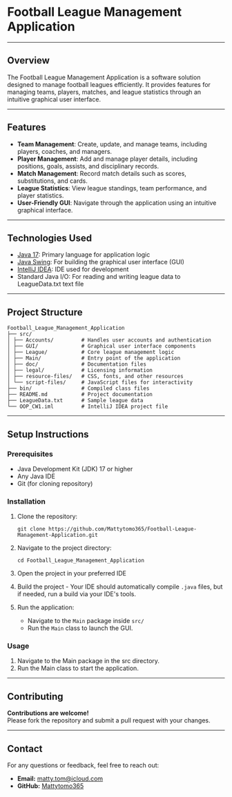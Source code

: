 # Football League Management Application

---

## Overview

The Football League Management Application is a software solution designed to manage football leagues efficiently. It provides features for managing teams, players, matches, and league statistics through an intuitive graphical user interface.

---

## Features

- **Team Management**: Create, update, and manage teams, including players, coaches, and managers.
- **Player Management**: Add and manage player details, including positions, goals, assists, and disciplinary records.
- **Match Management**: Record match details such as scores, substitutions, and cards.
- **League Statistics**: View league standings, team performance, and player statistics.
- **User-Friendly GUI**: Navigate through the application using an intuitive graphical interface.

---

## Technologies Used
- [Java 17](https://www.java.com/en/): Primary language for application logic
- [Java Swing](https://docs.oracle.com/javase/7/docs/api/javax/swing/package-summary.html): For building the graphical user interface (GUI)
- [IntelliJ IDEA](https://www.jetbrains.com/idea/): IDE used for development
- Standard Java I/O: For reading and writing league data to LeagueData.txt text file


---

## Project Structure
```
Football_League_Management_Application
├── src/
│ ├── Accounts/         # Handles user accounts and authentication
│ ├── GUI/              # Graphical user interface components
│ ├── League/           # Core league management logic
│ ├── Main/             # Entry point of the application
│ ├── doc/              # Documentation files
│ ├── legal/            # Licensing information
│ ├── resource-files/   # CSS, fonts, and other resources
│ └── script-files/     # JavaScript files for interactivity
├── bin/                # Compiled class files
├── README.md           # Project documentation
├── LeagueData.txt      # Sample league data
└── OOP_CW1.iml         # IntelliJ IDEA project file
```
---

## Setup Instructions

### Prerequisites

- Java Development Kit (JDK) 17 or higher
- Any Java IDE
- Git (for cloning repository)

### Installation

1. Clone the repository:

    ```
    git clone https://github.com/Mattytomo365/Football-League-Management-Application.git
    ```

2. Navigate to the project directory:

    ```
    cd Football_League_Management_Application
    ```

3. Open the project in your preferred IDE
4. Build the project - Your IDE should automatically compile `.java` files, but if needed, run a build via your IDE's tools.
5. Run the application:
    - Navigate to the `Main` package inside `src/`
    - Run the `Main` class to launch the GUI.


### Usage

1. Navigate to the Main package in the src directory.
2. Run the Main class to start the application.


---

## Contributing
**Contributions are welcome!**\
Please fork the repository and submit a pull request with your changes.

---

## Contact
For any questions or feedback, feel free to reach out:
- **Email:** matty.tom@icloud.com
- **GitHub:** [Mattytomo365](https://github.com/Mattytomo365)
